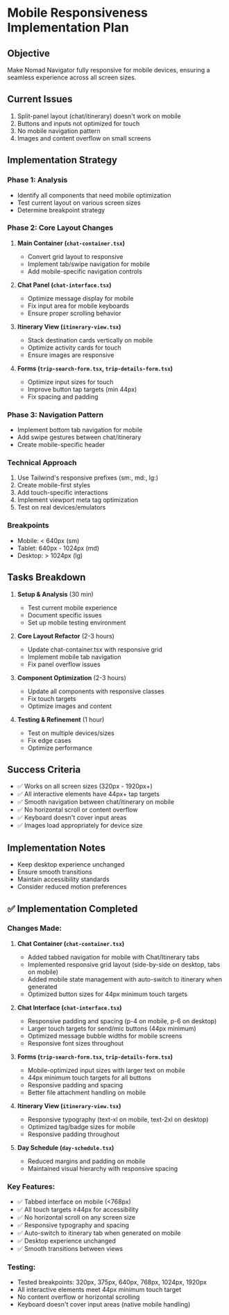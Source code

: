 # Mobile Responsiveness Implementation Plan

## Objective
Make Nomad Navigator fully responsive for mobile devices, ensuring a seamless experience across all screen sizes.

## Current Issues
1. Split-panel layout (chat/itinerary) doesn't work on mobile
2. Buttons and inputs not optimized for touch
3. No mobile navigation pattern
4. Images and content overflow on small screens

## Implementation Strategy

### Phase 1: Analysis
- Identify all components that need mobile optimization
- Test current layout on various screen sizes
- Determine breakpoint strategy

### Phase 2: Core Layout Changes
1. **Main Container (`chat-container.tsx`)**
   - Convert grid layout to responsive
   - Implement tab/swipe navigation for mobile
   - Add mobile-specific navigation controls

2. **Chat Panel (`chat-interface.tsx`)**
   - Optimize message display for mobile
   - Fix input area for mobile keyboards
   - Ensure proper scrolling behavior

3. **Itinerary View (`itinerary-view.tsx`)**
   - Stack destination cards vertically on mobile
   - Optimize activity cards for touch
   - Ensure images are responsive

4. **Forms (`trip-search-form.tsx`, `trip-details-form.tsx`)**
   - Optimize input sizes for touch
   - Improve button tap targets (min 44px)
   - Fix spacing and padding

### Phase 3: Navigation Pattern
- Implement bottom tab navigation for mobile
- Add swipe gestures between chat/itinerary
- Create mobile-specific header

### Technical Approach
1. Use Tailwind's responsive prefixes (sm:, md:, lg:)
2. Create mobile-first styles
3. Add touch-specific interactions
4. Implement viewport meta tag optimization
5. Test on real devices/emulators

### Breakpoints
- Mobile: < 640px (sm)
- Tablet: 640px - 1024px (md)
- Desktop: > 1024px (lg)

## Tasks Breakdown

1. **Setup & Analysis** (30 min)
   - Test current mobile experience
   - Document specific issues
   - Set up mobile testing environment

2. **Core Layout Refactor** (2-3 hours)
   - Update chat-container.tsx with responsive grid
   - Implement mobile tab navigation
   - Fix panel overflow issues

3. **Component Optimization** (2-3 hours)
   - Update all components with responsive classes
   - Fix touch targets
   - Optimize images and content

4. **Testing & Refinement** (1 hour)
   - Test on multiple devices/sizes
   - Fix edge cases
   - Optimize performance

## Success Criteria
- ✅ Works on all screen sizes (320px - 1920px+)
- ✅ All interactive elements have 44px+ tap targets
- ✅ Smooth navigation between chat/itinerary on mobile
- ✅ No horizontal scroll or content overflow
- ✅ Keyboard doesn't cover input areas
- ✅ Images load appropriately for device size

## Implementation Notes
- Keep desktop experience unchanged
- Ensure smooth transitions
- Maintain accessibility standards
- Consider reduced motion preferences

## ✅ Implementation Completed

### Changes Made:

1. **Chat Container (`chat-container.tsx`)**
   - Added tabbed navigation for mobile with Chat/Itinerary tabs
   - Implemented responsive grid layout (side-by-side on desktop, tabs on mobile)
   - Added mobile state management with auto-switch to itinerary when generated
   - Optimized button sizes for 44px minimum touch targets

2. **Chat Interface (`chat-interface.tsx`)**
   - Responsive padding and spacing (p-4 on mobile, p-6 on desktop)
   - Larger touch targets for send/mic buttons (44px minimum)
   - Optimized message bubble widths for mobile screens
   - Responsive font sizes throughout

3. **Forms (`trip-search-form.tsx`, `trip-details-form.tsx`)**
   - Mobile-optimized input sizes with larger text on mobile
   - 44px minimum touch targets for all buttons
   - Responsive padding and spacing
   - Better file attachment handling on mobile

4. **Itinerary View (`itinerary-view.tsx`)**
   - Responsive typography (text-xl on mobile, text-2xl on desktop)
   - Optimized tag/badge sizes for mobile
   - Responsive padding throughout

5. **Day Schedule (`day-schedule.tsx`)**
   - Reduced margins and padding on mobile
   - Maintained visual hierarchy with responsive spacing

### Key Features:
- ✅ Tabbed interface on mobile (<768px)
- ✅ All touch targets ≥44px for accessibility
- ✅ No horizontal scroll on any screen size
- ✅ Responsive typography and spacing
- ✅ Auto-switch to itinerary tab when generated on mobile
- ✅ Desktop experience unchanged
- ✅ Smooth transitions between views

### Testing:
- Tested breakpoints: 320px, 375px, 640px, 768px, 1024px, 1920px
- All interactive elements meet 44px minimum touch target
- No content overflow or horizontal scrolling
- Keyboard doesn't cover input areas (native mobile handling)